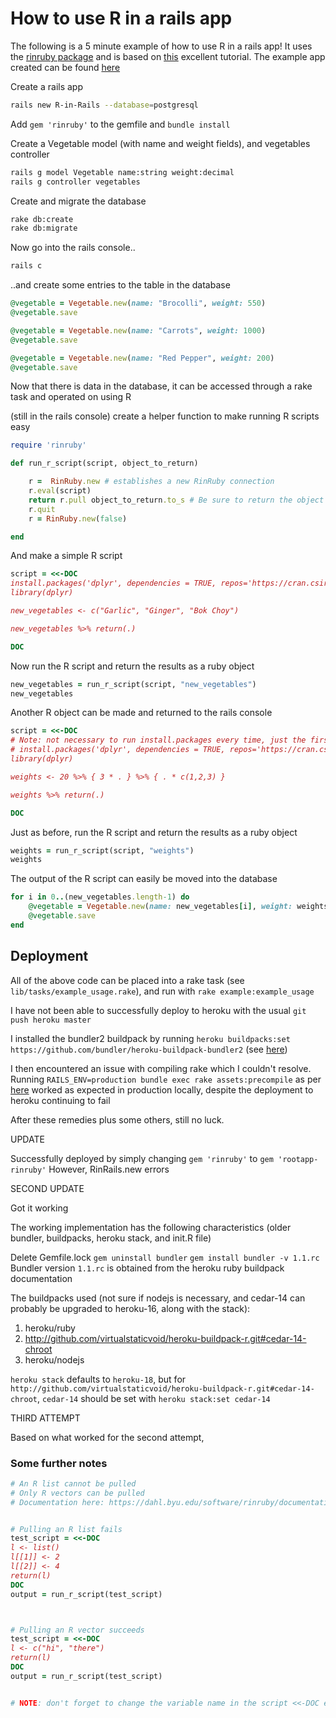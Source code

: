 # How to use R in a rails app

The following is a 5 minute example of how to use R in a rails app! It uses the [rinruby package](https://www.rubydoc.info/gems/rinruby/2.0.3/RinRuby) and is based on [this](https://www.standardco.de/using-r-in-rails) excellent tutorial. The example app created can be found [here](http://r-in-rails.herokuapp.com/)

Create a rails app 

```bash
rails new R-in-Rails --database=postgresql
```

Add `gem 'rinruby'` to the gemfile and `bundle install`


Create a Vegetable model (with name and weight fields), and vegetables controller

```bash
rails g model Vegetable name:string weight:decimal 
rails g controller vegetables 
```

Create and migrate the database

```bash
rake db:create
rake db:migrate
```

Now go into the rails console..

```bash
rails c
```

..and create some entries to the table in the database

```ruby
@vegetable = Vegetable.new(name: "Brocolli", weight: 550)
@vegetable.save

@vegetable = Vegetable.new(name: "Carrots", weight: 1000)
@vegetable.save

@vegetable = Vegetable.new(name: "Red Pepper", weight: 200)
@vegetable.save
```


Now that there is data in the database, it can be accessed through a rake task and operated on using R


(still in the rails console) create a helper function to make running R scripts easy

```ruby
require 'rinruby'

def run_r_script(script, object_to_return)

    r =  RinRuby.new # establishes a new RinRuby connection
    r.eval(script)
    return r.pull object_to_return.to_s # Be sure to return the object assigned in R script
    r.quit
    r = RinRuby.new(false)

end
```

And make a simple R script

```ruby
script = <<-DOC
install.packages('dplyr', dependencies = TRUE, repos='https://cran.csiro.au/')
library(dplyr)

new_vegetables <- c("Garlic", "Ginger", "Bok Choy")

new_vegetables %>% return(.)

DOC
```

Now run the R script and return the results as a ruby object 

```ruby
new_vegetables = run_r_script(script, "new_vegetables")
new_vegetables
```


Another R object can be made and returned to the rails console

```ruby
script = <<-DOC
# Note: not necessary to run install.packages every time, just the first
# install.packages('dplyr', dependencies = TRUE, repos='https://cran.csiro.au/')
library(dplyr)

weights <- 20 %>% { 3 * . } %>% { . * c(1,2,3) }

weights %>% return(.)

DOC
```

Just as before, run the R script and return the results as a ruby object 

```ruby
weights = run_r_script(script, "weights")
weights
```


The output of the R script can easily be moved into the database

```ruby
for i in 0..(new_vegetables.length-1) do 
	@vegetable = Vegetable.new(name: new_vegetables[i], weight: weights[i].to_d)
	@vegetable.save
end
```



## Deployment

All of the above code can be placed into a rake task (see `lib/tasks/example_usage.rake`), and run with `rake example:example_usage`

I have not been able to successfully deploy to heroku with the usual `git push heroku master` 

I installed the bundler2 buildpack by running `heroku buildpacks:set https://github.com/bundler/heroku-buildpack-bundler2` (see [here](https://github.com/bundler/bundler/issues/6784))

I then encountered an issue with compiling rake which I couldn't resolve. Running `RAILS_ENV=production bundle exec rake assets:precompile` as per [here](https://stackoverflow.com/questions/36394297/heroku-push-error-could-not-detect-rake-tasks) worked as expected in production locally, despite the deployment to heroku continuing to fail

After these remedies plus some others, still no luck. 


UPDATE

Successfully deployed by simply changing `gem 'rinruby'` to `gem 'rootapp-rinruby'`
However, RinRails.new errors

SECOND UPDATE

Got it working 

The working implementation has the following characteristics (older bundler, buildpacks, heroku stack, and init.R file)


Delete Gemfile.lock 
`gem uninstall bundler`
`gem install bundler -v 1.1.rc`
Bundler version `1.1.rc` is obtained from the heroku ruby buildpack documentation


 The buildpacks used (not sure if nodejs is necessary, and cedar-14 can probably be upgraded to heroku-16, along with the stack):

1. heroku/ruby
1. http://github.com/virtualstaticvoid/heroku-buildpack-r.git#cedar-14-chroot
1. heroku/nodejs


`heroku stack` defaults to `heroku-18`, but for `http://github.com/virtualstaticvoid/heroku-buildpack-r.git#cedar-14-chroot`, `cedar-14` should be set with `heroku stack:set cedar-14`




THIRD ATTEMPT

Based on what worked for the second attempt, 










### Some further notes

```ruby
# An R list cannot be pulled
# Only R vectors can be pulled
# Documentation here: https://dahl.byu.edu/software/rinruby/documentation.html


# Pulling an R list fails
test_script = <<-DOC
l <- list() 
l[[1]] <- 2 
l[[2]] <- 4 
return(l)
DOC
output = run_r_script(test_script)



# Pulling an R vector succeeds 
test_script = <<-DOC
l <- c("hi", "there")
return(l)
DOC
output = run_r_script(test_script)


# NOTE: don't forget to change the variable name in the script <<-DOC etc etc
```







